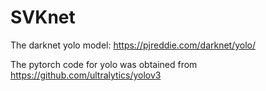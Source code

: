 # SVKnet

The darknet yolo model: https://pjreddie.com/darknet/yolo/  

The pytorch code for yolo was obtained from https://github.com/ultralytics/yolov3
